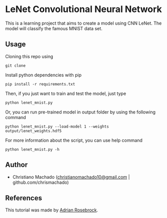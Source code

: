 # LeNet Convolutional Neural Network
This is a learning project that aims to create a model using CNN LeNet. The model will classify the famous MNIST data set.

## Usage

Cloning this repo using
```commandline
git clone 
```

Install python dependencies with pip
```commandline
pip install -r requirements.txt 
```
Then, if you just want to train and test the model, just type
```commandline
python lenet_mnist.py 
```
Or, you can run pre-trained model in output folder by using the following command
```commandline
python lenet_mnist.py --load-model 1 --weights output/lenet_weights.hdf5 
```

For more information about the script, you can use help command
```commandline
python lenet_mnist.py -h 
```

## Author
- Christiano Machado (christianomachado10@gmail.com | github.com/chrismachado)


## References
This tutorial was made by [Adrian Rosebrock](https://www.pyimagesearch.com/2016/08/01/lenet-convolutional-neural-network-in-python/).